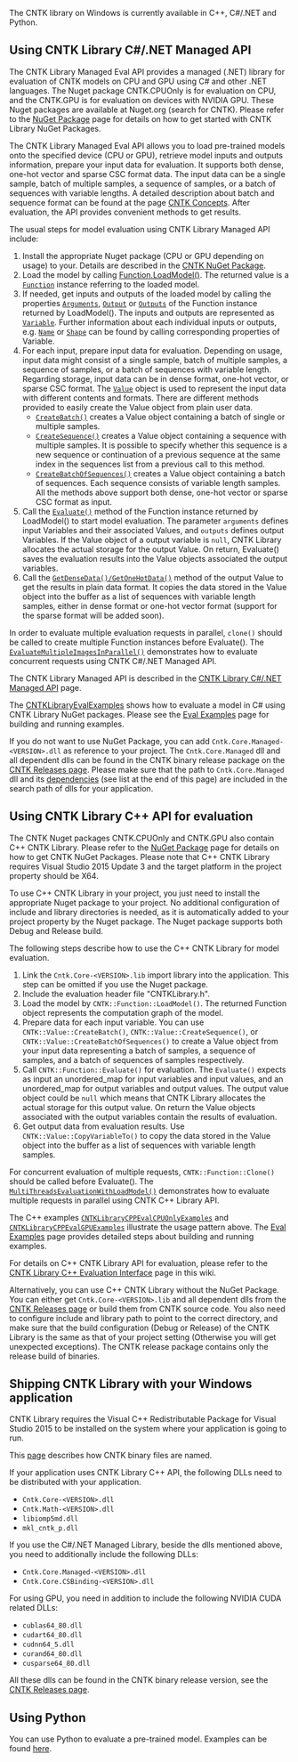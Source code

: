 The CNTK library on Windows is currently available in C++, C#/.NET and Python. 

## Using CNTK Library C#/.NET Managed API 
The CNTK Library Managed Eval API provides a managed (.NET) library for evaluation of CNTK models on CPU and GPU using C# and other .NET languages. The Nuget package CNTK.CPUOnly is for evaluation on CPU, and the CNTK.GPU is for evaluation on devices with NVIDIA GPU.  These Nuget packages are available at Nuget.org (search for CNTK). Please refer to the [NuGet Package](./NuGet-Package) page for details on how to get started with CNTK Library NuGet Packages. 

The CNTK Library Managed Eval API allows you to load pre-trained models onto the specified device (CPU or GPU), retrieve model inputs and outputs information, prepare your input data for evaluation. It supports both dense, one-hot vector and sparse CSC format data. The input data can be a single sample, batch of multiple samples, a sequence of samples, or a batch of sequences with variable lengths. A detailed description about batch and sequence format can be found at the page [CNTK Concepts](https://www.cntk.ai/pythondocs/sequence.html#cntk-concepts). After evaluation, the API provides convenient methods to get results.

The usual steps for model evaluation using CNTK Library Managed API include:     
  1. Install the appropriate Nuget package (CPU or GPU depending on usage) to your. Details are described in the [CNTK NuGet Package](./NuGet-Package).    
  2. Load the model by calling [Function.LoadModel()](./CNTK-Library-Managed-API#class-function). The returned value is a [`Function`](./CNTK-Library-Managed-API#class-function) instance referring to the loaded model.   
  3. If needed, get inputs and outputs of the loaded model by calling the properties [`Arguments`](./CNTK-Library-Managed-API#class-function), [`Output`](./CNTK-Library-Managed-API#class-function) or [`Outputs`](./CNTK-Library-Managed-API#class-function) of the Function instance returned by LoadModel(). The inputs and outputs are represented as [`Variable`](./CNTK-Library-Managed-API#class-variable). Further information about each individual inputs or outputs, e.g. [`Name`](./CNTK-Library-Managed-API#class-variable) or [`Shape`](./CNTK-Library-Managed-API#class-variable) can be found by calling corresponding properties of Variable.   
  4. For each input, prepare input data for evaluation. Depending on usage, input data might consist of a single sample, batch of multiple samples, a sequence of samples, or a batch of sequences with variable length. Regarding storage, input data can be in dense format, one-hot vector, or sparse CSC format. The [`Value`](./CNTK-Library-Managed-API#class-value) object is used to represent the input data with different contents and formats. There are different methods provided to easily create the Value object from plain user data.
     * [`CreateBatch()`](./CNTK-Library-Managed-API#class-value) creates a Value object containing a batch of single or multiple samples.
     * [`CreateSequence()`](./CNTK-Library-Managed-API#class-value) creates a Value object containing a sequence with multiple samples. It is possible to specify whether this sequence is a new sequence or continuation of a previous sequence at the same index in the sequences list from a previous call to this method.
     * [`CreateBatchOfSequences()`](./CNTK-Library-Managed-API#class-value) creates a Value object containing a batch of sequences. Each sequence consists of variable length samples. 
     All the methods above support both dense, one-hot vector or sparse CSC format as input.
  5. Call the [`Evaluate()`](./CNTK-Library-Managed-API#class-function) method of the Function instance returned by LoadModel() to start model evaluation. The parameter `arguments` defines input Variables and their associated Values, and `outputs` defines output Variables. If the Value object of a output variable is `null`, CNTK Library allocates the actual storage for the output Value. On return, Evaluate() saves the evaluation results into the Value objects associated the output variables.
  6. Call the [`GetDenseData()/GetOneHotData()`](./CNTK-Library-Managed-API#class-value) method of the output Value to get the results in plain data format. It copies the data stored in the Value object into the buffer as a list of sequences with variable length samples, either in dense format or one-hot vector format (support for the sparse format will be added soon). 

In order to evaluate multiple evaluation requests in parallel, `clone()` should be called to create multiple Function instances before Evaluate(). The [`EvaluateMultipleImagesInParallel()`](https://github.com/Microsoft/CNTK/blob/master/Examples/Evaluation/CNTKLibraryCSEvalCPUOnlyExamples/CNTKLibraryCSEvalExamples.cs) demonstrates how to evaluate concurrent requests using CNTK C#/.NET Managed API.

The CNTK Library Managed API is described in the [CNTK Library C#/.NET Managed API](./CNTK-Library-Managed-API) page.

The  [CNTKLibraryEvalExamples](https://github.com/Microsoft/CNTK/blob/master/Examples/Evaluation/CNTKLibraryEvalExamples.sln) shows how to evaluate a model in C# using CNTK Library NuGet packages. Please see the [Eval Examples](./CNTK-Eval-Examples) page for building and running examples.

If you do not want to use NuGet Package, you can add `Cntk.Core.Managed-<VERSION>.dll` as reference to your project. The `Cntk.Core.Managed` dll and all dependent dlls can be found in the CNTK binary release package on the [CNTK Releases page](https://github.com/Microsoft/CNTK/releases). Please make sure that the path to `Cntk.Core.Managed` dll and its [dependencies](./CNTK-Library-Evaluation-on-Windows#shipping-CNTK-library-with-your-windows-application) (see list at the end of this page) are included in the search path of dlls for your application. 

## Using CNTK Library C++ API for evaluation

The CNTK Nuget packages CNTK.CPUOnly and CNTK.GPU also contain C++ CNTK Library. Please refer to the [NuGet Package](./NuGet-Package) page for details on how to get CNTK NuGet Packages. Please note that C++ CNTK Library requires Visual Studio 2015 Update 3 and the target platform in the project property should be X64.

To use C++ CNTK Library in your project, you just need to install the appropriate Nuget package to your project. No additional configuration of include and library directories is needed, as it is automatically added to your project property by the Nuget package. The Nuget package supports both Debug and Release build. 

The following steps describe how to use the C++ CNTK Library for model evaluation.   
       
1. Link the `Cntk.Core-<VERSION>.lib` import library into the application. This step can be omitted if you use the Nuget package.
2. Include the evaluation header file "CNTKLibrary.h".    
3. Load the model by `CNTK::Function::LoadModel()`. The returned Function object represents the computation graph of the model.
4. Prepare data for each input variable. You can use `CNTK::Value::CreateBatch()`, `CNTK::Value::CreateSequence()`, or `CNTK::Value::CreateBatchOfSequences()` to create a Value object from your input data representing a batch of samples, a sequence of samples, and a batch of sequences of samples respectively. 
5. Call `CNTK::Function::Evaluate()` for evaluation. The `Evaluate()` expects as input an unordered_map for input variables and input values, and an unordered_map for output variables and output values. The output value object could be `null` which means that CNTK Library allocates the actual storage for this output value. On return the Value objects associated with the output variables contain the results of evaluation. 
6. Get output data from evaluation results. Use `CNTK::Value::CopyVariableTo()` to copy the data stored in the Value object into the buffer as a list of sequences with variable length samples.

For concurrent evaluation of multiple requests, `CNTK::Function::Clone()` should be called before Evaluate(). The [`MultiThreadsEvaluationWithLoadModel()`]( https://github.com/Microsoft/CNTK/blob/master/Examples/Evaluation/CNTKLibraryCPPEvalCPUOnlyExamples/EvalMultithreads.cpp) demonstrates how to evaluate multiple requests in parallel using CNTK C++ Library API.

The C++ examples [`CNTKLibraryCPPEvalCPUOnlyExamples`](https://github.com/Microsoft/CNTK/tree/master/Examples/Evaluation/CNTKLibraryCPPEvalCPUOnlyExamples) and [`CNTKLibraryCPPEvalGPUExamples`](https://github.com/Microsoft/CNTK/tree/master/Examples/Evaluation/CNTKLibraryCPPEvalGPUExamples) illustrate the usage pattern above. The [Eval Examples](./CNTK-Eval-Examples) page provides detailed steps about building and running examples.

For details on C++ CNTK Library API for evaluation, please refer to the [CNTK Library C++ Evaluation Interface](./CNTK-Library-Native-Eval-Interface) page in this wiki.

Alternatively, you can use C++ CNTK Library without the NuGet Package. You can either get `Cntk.Core-<VERSION>.lib` and all dependent dlls from the [CNTK Releases page](https://github.com/Microsoft/CNTK/releases) or build them from CNTK source code. You also need to configure include and library path to point to the correct directory, and make sure that the build configuration (Debug or Release) of the CNTK Library is the same as that of your project setting (Otherwise you will get unexpected exceptions). The CNTK release package contains only the release build of binaries.

## Shipping CNTK Library with your Windows application
CNTK Library requires the Visual C++ Redistributable Package for Visual Studio 2015 to be installed on the system where your application is going to run. 

This [page](./CNTK-Shared-Libraries-Naming-Format) describes how CNTK binary files are named.

If your application uses CNTK Library C++ API, the following DLLs need to be distributed with your application. 
* `Cntk.Core-<VERSION>.dll`
* `Cntk.Math-<VERSION>.dll`
* `libiomp5md.dll`
* `mkl_cntk_p.dll`

If you use the C#/.NET Managed Library, beside the dlls mentioned above, you need to additionally include the following DLLs:
* `Cntk.Core.Managed-<VERSION>.dll`
* `Cntk.Core.CSBinding-<VERSION>.dll`

For using GPU, you need in addition to include the following NVIDIA CUDA related DLLs:
* `cublas64_80.dll`
* `cudart64_80.dll`
* `cudnn64_5.dll`
* `curand64_80.dll`
* `cusparse64_80.dll`

All these dlls can be found in the CNTK binary release version, see the [CNTK Releases page](https://github.com/Microsoft/CNTK/releases). 

## Using Python
You can use Python to evaluate a pre-trained model. Examples can be found [here](./How-do-I-Evaluate-models-in-Python).
